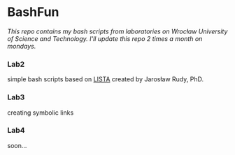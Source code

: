 # BashFun
*This repo contains my bash scripts from laboratories on Wrocław University of Science and Technology.
I'll update this repo 2 times a month on mondays.*

### Lab2
simple bash scripts based on [LISTA](http://jaroslaw.rudy.staff.iiar.pwr.wroc.pl/dydaktyka.php) created by Jarosław Rudy, PhD.


### Lab3
creating symbolic links

### Lab4
soon...
